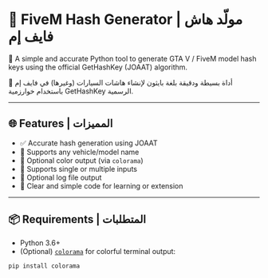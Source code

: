 # 🚗 FiveM Hash Generator | مولّد هاش فايف إم

🔑 A simple and accurate Python tool to generate GTA V / FiveM model hash keys using the official GetHashKey (JOAAT) algorithm.

🔑 أداة بسيطة ودقيقة بلغة بايثون لإنشاء هاشات السيارات (وغيرها) في فايف إم باستخدام خوارزمية GetHashKey الرسمية.

---

## 🌐 Features | المميزات

- ✅ Accurate hash generation using JOAAT
- 🚗 Supports any vehicle/model name
- 🎨 Optional color output (via `colorama`)
- 📝 Supports single or multiple inputs
- 💾 Optional log file output
- 🧠 Clear and simple code for learning or extension

---

## 📦 Requirements | المتطلبات

- Python 3.6+
- (Optional) [`colorama`](https://pypi.org/project/colorama/) for colorful terminal output:

```bash
pip install colorama

